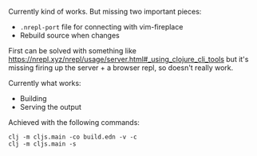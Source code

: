 Currently kind of works. But missing two
important pieces:

- `.nrepl-port` file for connecting with vim-fireplace
- Rebuild source when changes


First can be solved with something like https://nrepl.xyz/nrepl/usage/server.html#_using_clojure_cli_tools
but it's missing firing up the server + a browser repl, so doesn't really work.

Currently what works:

- Building
- Serving the output

Achieved with the following commands:

```
clj -m cljs.main -co build.edn -v -c
clj -m cljs.main -s
```
